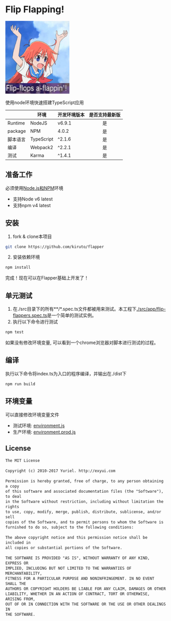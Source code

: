 # Flip Flapping!
<img src="art/cover.jpg" alt="Papika" width="200"/>

使用node环境快速搭建TypeScript应用

|          | 环境       | 开发环境版本 | 是否支持最新版 |
|----------|------------|--------------|:--------------:|
| Runtime  | NodeJS     | v6.9.1       |       是       |
| package  | NPM        | 4.0.2        |       是       |
| 脚本语言 | TypeScript | ^2.1.6       |       是       |
| 编译     | Webpack2   | ^2.2.1       |       是       |
| 测试     | Karma      | ^1.4.1       |       是       |

## 准备工作
必须使用[Node.js和NPM](https://nodejs.org/en/)环境
- 支持Node v6 latest
- 支持npm v4 latest

## 安装
1. fork & clone本项目
```bash
git clone https://github.com/kiruto/flapper
```
2. 安装依赖环境
```bash
npm install
```

完成！现在可以在Flapper基础上开发了！

## 单元测试
1. 在./src目录下的所有**/*.spec.ts文件都被用来测试。本工程下[./src/app/flip-flappers.spec.ts](src/app/flip-flappers.spec.ts)是一个简单的测试实例。
2. 执行以下命令进行测试
```bash
npm test
```
如果没有修改环境变量, 可以看到一个chrome浏览器对脚本进行测试的过程。

## 编译
执行以下命令将index.ts为入口的程序编译，并输出在./dist下
```bash
npm run build
```

## 环境变量
可以直接修改环境变量文件
- 测试环境: [environment.js](config/environment.js)
- 生产环境: [environment.prod.js](config/environment.prod.js)

## License
```text
The MIT License

Copyright (c) 2010-2017 Yuriel. http://exyui.com

Permission is hereby granted, free of charge, to any person obtaining a copy
of this software and associated documentation files (the "Software"), to deal
in the Software without restriction, including without limitation the rights
to use, copy, modify, merge, publish, distribute, sublicense, and/or sell
copies of the Software, and to permit persons to whom the Software is
furnished to do so, subject to the following conditions:

The above copyright notice and this permission notice shall be included in
all copies or substantial portions of the Software.

THE SOFTWARE IS PROVIDED "AS IS", WITHOUT WARRANTY OF ANY KIND, EXPRESS OR
IMPLIED, INCLUDING BUT NOT LIMITED TO THE WARRANTIES OF MERCHANTABILITY,
FITNESS FOR A PARTICULAR PURPOSE AND NONINFRINGEMENT. IN NO EVENT SHALL THE
AUTHORS OR COPYRIGHT HOLDERS BE LIABLE FOR ANY CLAIM, DAMAGES OR OTHER
LIABILITY, WHETHER IN AN ACTION OF CONTRACT, TORT OR OTHERWISE, ARISING FROM,
OUT OF OR IN CONNECTION WITH THE SOFTWARE OR THE USE OR OTHER DEALINGS IN
THE SOFTWARE.
```